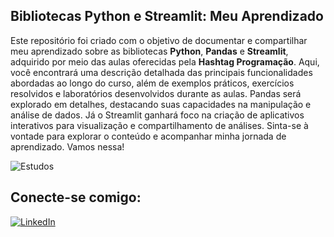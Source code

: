 ## Bibliotecas Python e Streamlit: Meu Aprendizado
 Este repositório foi criado com o objetivo de documentar e compartilhar meu aprendizado sobre as bibliotecas **Python**, **Pandas** e **Streamlit**, adquirido por meio das aulas oferecidas pela **Hashtag Programação**. Aqui, você encontrará uma descrição detalhada das principais funcionalidades abordadas ao longo do curso, além de exemplos práticos, exercícios resolvidos e laboratórios desenvolvidos durante as aulas. Pandas será explorado em detalhes, destacando suas capacidades na manipulação e análise de dados. Já o Streamlit ganhará foco na criação de aplicativos interativos para visualização e compartilhamento de análises. Sinta-se à vontade para explorar o conteúdo e acompanhar minha jornada de aprendizado. Vamos nessa!

![Estudos](https://pypi-camo.freetls.fastly.net/8df99cc904a6f15b6c5c6109d9fa532ad520c81d/68747470733a2f2f6769746875622e636f6d2f776a626d617474696e676c792f73747265616d6c69742d70616e6461732f7261772f6d61696e2f696d616765732f73747265616d6c69742d70616e6461732d6c6f676f2d626c75652e706e67)

## Conecte-se comigo:
[![LinkedIn](https://img.shields.io/badge/LinkedIn-0077B5?style=for-the-badge&logo=linkedin&logoColor=white)](https://www.linkedin.com/in/jessica-souza-dacp-87970217b/)
